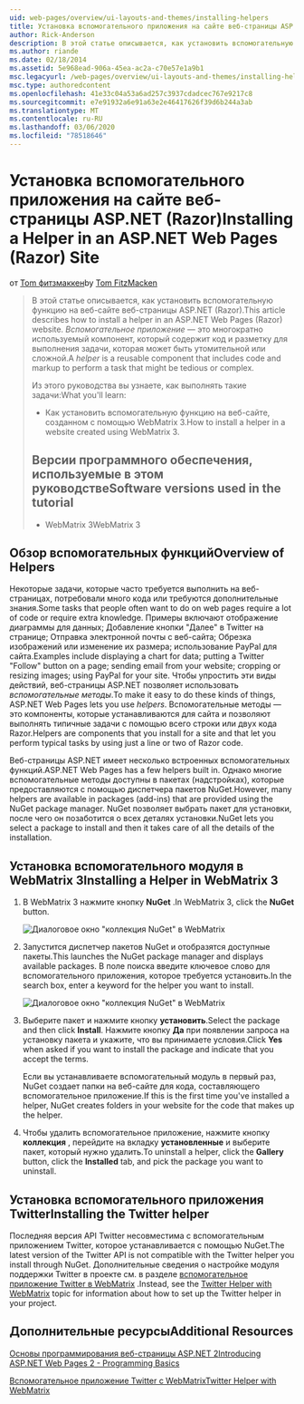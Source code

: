 ```yaml
---
uid: web-pages/overview/ui-layouts-and-themes/installing-helpers
title: Установка вспомогательного приложения на сайте веб-страницы ASP.NET (Razor) | Документация Майкрософт
author: Rick-Anderson
description: В этой статье описывается, как установить вспомогательную функцию на веб-сайте веб-страницы ASP.NET (Razor). Вспомогательный объект — это многократно используемый компонент, который включает в себя код и разметку для...
ms.author: riande
ms.date: 02/18/2014
ms.assetid: 5e968ead-906a-45ea-ac2a-c70e57e1a9b1
msc.legacyurl: /web-pages/overview/ui-layouts-and-themes/installing-helpers
msc.type: authoredcontent
ms.openlocfilehash: 41e33c04a53a6ad257c3937cdadcec767e9217c8
ms.sourcegitcommit: e7e91932a6e91a63e2e46417626f39d6b244a3ab
ms.translationtype: MT
ms.contentlocale: ru-RU
ms.lasthandoff: 03/06/2020
ms.locfileid: "78518646"
---
```

# <a name="installing-a-helper-in-an-aspnet-web-pages-razor-site"></a><span data-ttu-id="81339-104">Установка вспомогательного приложения на сайте веб-страницы ASP.NET (Razor)</span><span class="sxs-lookup"><span data-stu-id="81339-104">Installing a Helper in an ASP.NET Web Pages (Razor) Site</span></span>

<span data-ttu-id="81339-105">от [Tom фитзмаккен](https://github.com/tfitzmac)</span><span class="sxs-lookup"><span data-stu-id="81339-105">by [Tom FitzMacken](https://github.com/tfitzmac)</span></span>

> <span data-ttu-id="81339-106">В этой статье описывается, как установить вспомогательную функцию на веб-сайте веб-страницы ASP.NET (Razor).</span><span class="sxs-lookup"><span data-stu-id="81339-106">This article describes how to install a helper in an ASP.NET Web Pages (Razor) website.</span></span> <span data-ttu-id="81339-107">*Вспомогательное приложение* — это многократно используемый компонент, который содержит код и разметку для выполнения задачи, которая может быть утомительной или сложной.</span><span class="sxs-lookup"><span data-stu-id="81339-107">A *helper* is a reusable component that includes code and markup to perform a task that might be tedious or complex.</span></span>
> 
> <span data-ttu-id="81339-108">Из этого руководства вы узнаете, как выполнять такие задачи:</span><span class="sxs-lookup"><span data-stu-id="81339-108">What you'll learn:</span></span>
> 
> - <span data-ttu-id="81339-109">Как установить вспомогательную функцию на веб-сайте, созданном с помощью WebMatrix 3.</span><span class="sxs-lookup"><span data-stu-id="81339-109">How to install a helper in a website created using WebMatrix 3.</span></span>
>   
> 
> ## <a name="software-versions-used-in-the-tutorial"></a><span data-ttu-id="81339-110">Версии программного обеспечения, используемые в этом руководстве</span><span class="sxs-lookup"><span data-stu-id="81339-110">Software versions used in the tutorial</span></span>
> 
> 
> - <span data-ttu-id="81339-111">WebMatrix 3</span><span class="sxs-lookup"><span data-stu-id="81339-111">WebMatrix 3</span></span>

## <a name="overview-of-helpers"></a><span data-ttu-id="81339-112">Обзор вспомогательных функций</span><span class="sxs-lookup"><span data-stu-id="81339-112">Overview of Helpers</span></span>

<span data-ttu-id="81339-113">Некоторые задачи, которые часто требуется выполнить на веб-страницах, потребовали много кода или требуются дополнительные знания.</span><span class="sxs-lookup"><span data-stu-id="81339-113">Some tasks that people often want to do on web pages require a lot of code or require extra knowledge.</span></span> <span data-ttu-id="81339-114">Примеры включают отображение диаграммы для данных; Добавление кнопки "Далее" в Twitter на странице; Отправка электронной почты с веб-сайта; Обрезка изображений или изменение их размера; использование PayPal для сайта.</span><span class="sxs-lookup"><span data-stu-id="81339-114">Examples include displaying a chart for data; putting a Twitter "Follow" button on a page; sending email from your website; cropping or resizing images; using PayPal for your site.</span></span> <span data-ttu-id="81339-115">Чтобы упростить эти виды действий, веб-страницы ASP.NET позволяет использовать *вспомогательные методы*.</span><span class="sxs-lookup"><span data-stu-id="81339-115">To make it easy to do these kinds of things, ASP.NET Web Pages lets you use *helpers*.</span></span> <span data-ttu-id="81339-116">Вспомогательные методы — это компоненты, которые устанавливаются для сайта и позволяют выполнять типичные задачи с помощью всего строки или двух кода Razor.</span><span class="sxs-lookup"><span data-stu-id="81339-116">Helpers are components that you install for a site and that let you perform typical tasks by using just a line or two of Razor code.</span></span>

<span data-ttu-id="81339-117">Веб-страницы ASP.NET имеет несколько встроенных вспомогательных функций.</span><span class="sxs-lookup"><span data-stu-id="81339-117">ASP.NET Web Pages has a few helpers built in.</span></span> <span data-ttu-id="81339-118">Однако многие вспомогательные методы доступны в пакетах (надстройках), которые предоставляются с помощью диспетчера пакетов NuGet.</span><span class="sxs-lookup"><span data-stu-id="81339-118">However, many helpers are available in packages (add-ins) that are provided using the NuGet package manager.</span></span> <span data-ttu-id="81339-119">NuGet позволяет выбрать пакет для установки, после чего он позаботится о всех деталях установки.</span><span class="sxs-lookup"><span data-stu-id="81339-119">NuGet lets you select a package to install and then it takes care of all the details of the installation.</span></span>

## <a name="installing-a-helper-in-webmatrix-3"></a><span data-ttu-id="81339-120">Установка вспомогательного модуля в WebMatrix 3</span><span class="sxs-lookup"><span data-stu-id="81339-120">Installing a Helper in WebMatrix 3</span></span>

1. <span data-ttu-id="81339-121">В WebMatrix 3 нажмите кнопку **NuGet** .</span><span class="sxs-lookup"><span data-stu-id="81339-121">In WebMatrix 3, click the **NuGet** button.</span></span>

    ![Диалоговое окно "коллекция NuGet" в WebMatrix](installing-helpers/_static/image1.png)
2. <span data-ttu-id="81339-123">Запустится диспетчер пакетов NuGet и отобразятся доступные пакеты.</span><span class="sxs-lookup"><span data-stu-id="81339-123">This launches the NuGet package manager and displays available packages.</span></span> <span data-ttu-id="81339-124">В поле поиска введите ключевое слово для вспомогательного приложения, которое требуется установить.</span><span class="sxs-lookup"><span data-stu-id="81339-124">In the search box, enter a keyword for the helper you want to install.</span></span>

    ![Диалоговое окно "коллекция NuGet" в WebMatrix](installing-helpers/_static/image2.png)
3. <span data-ttu-id="81339-126">Выберите пакет и нажмите кнопку **установить**.</span><span class="sxs-lookup"><span data-stu-id="81339-126">Select the package and then click **Install**.</span></span> <span data-ttu-id="81339-127">Нажмите кнопку **Да** при появлении запроса на установку пакета и укажите, что вы принимаете условия.</span><span class="sxs-lookup"><span data-stu-id="81339-127">Click **Yes** when asked if you want to install the package and indicate that you accept the terms.</span></span>

     <span data-ttu-id="81339-128">Если вы устанавливаете вспомогательный модуль в первый раз, NuGet создает папки на веб-сайте для кода, составляющего вспомогательное приложение.</span><span class="sxs-lookup"><span data-stu-id="81339-128">If this is the first time you've installed a helper, NuGet creates folders in your website for the code that makes up the helper.</span></span>
4. <span data-ttu-id="81339-129">Чтобы удалить вспомогательное приложение, нажмите кнопку **коллекция** , перейдите на вкладку **установленные** и выберите пакет, который нужно удалить.</span><span class="sxs-lookup"><span data-stu-id="81339-129">To uninstall a helper, click the **Gallery** button, click the **Installed** tab, and pick the package you want to uninstall.</span></span>

## <a name="installing-the-twitter-helper"></a><span data-ttu-id="81339-130">Установка вспомогательного приложения Twitter</span><span class="sxs-lookup"><span data-stu-id="81339-130">Installing the Twitter helper</span></span>

<span data-ttu-id="81339-131">Последняя версия API Twitter несовместима с вспомогательным приложением Twitter, которое устанавливается с помощью NuGet.</span><span class="sxs-lookup"><span data-stu-id="81339-131">The latest version of the Twitter API is not compatible with the Twitter helper you install through NuGet.</span></span> <span data-ttu-id="81339-132">Дополнительные сведения о настройке модуля поддержки Twitter в проекте см. в разделе [вспомогательное приложение Twitter в WebMatrix](twitter-helper.md) .</span><span class="sxs-lookup"><span data-stu-id="81339-132">Instead, see the [Twitter Helper with WebMatrix](twitter-helper.md) topic for information about how to set up the Twitter helper in your project.</span></span>

<a id="Additional_Resources"></a>
## <a name="additional-resources"></a><span data-ttu-id="81339-133">Дополнительные ресурсы</span><span class="sxs-lookup"><span data-stu-id="81339-133">Additional Resources</span></span>

[<span data-ttu-id="81339-134">Основы программирования веб-страницы ASP.NET 2</span><span class="sxs-lookup"><span data-stu-id="81339-134">Introducing ASP.NET Web Pages 2 - Programming Basics</span></span>](../getting-started/introducing-razor-syntax-c.md)

[<span data-ttu-id="81339-135">Вспомогательное приложение Twitter с WebMatrix</span><span class="sxs-lookup"><span data-stu-id="81339-135">Twitter Helper with WebMatrix</span></span>](twitter-helper.md)
